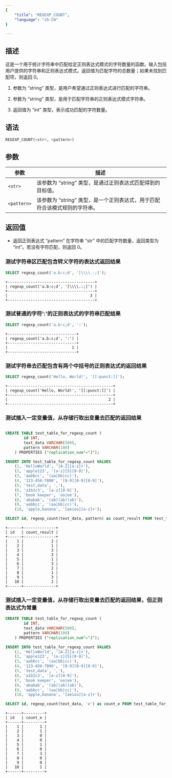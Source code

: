```yaml
---
{
    "title": "REGEXP_COUNT",
    "language": "zh-CN"
}

---
```


<!-- 
Licensed to the Apache Software Foundation (ASF) under one
or more contributor license agreements.  See the NOTICE file
distributed with this work for additional information
regarding copyright ownership.  The ASF licenses this file
to you under the Apache License, Version 2.0 (the
"License"); you may not use this file except in compliance
with the License.  You may obtain a copy of the License at
  http://www.apache.org/licenses/LICENSE-2.0
Unless required by applicable law or agreed to in writing,
software distributed under the License is distributed on an
"AS IS" BASIS, WITHOUT WARRANTIES OR CONDITIONS OF ANY
KIND, either express or implied.  See the License for the
specific language governing permissions and limitations
under the License.
-->
## 描述
这是一个用于统计字符串中匹配给定正则表达式模式的字符数量的函数。输入包括用户提供的字符串和正则表达式模式。返回值为匹配字符的总数量；如果未找到匹配项，则返回 0。

1. <str> 参数为 “string” 类型，是用户希望通过正则表达式进行匹配的字符串。

2. <pattern> 参数为 “string” 类型，是用于匹配字符串的正则表达式模式字符串。

3. 返回值为 “int” 类型，表示成功匹配的字符数量。



## 语法

```sql
REGEXP_COUNT(<str>, <pattern>)
```

## 参数

| 参数 | 描述 |
| --   | --  |
| `<str>` | 该参数为 “string” 类型，是通过正则表达式匹配得到的目标值。
| `<pattern>` |该参数为 “string” 类型，是一个正则表达式，用于匹配符合该模式规则的字符串。

## 返回值

- 返回正则表达式 “pattern” 在字符串 “str” 中的匹配字符数量，返回类型为 “int”。若没有字符匹配，则返回 0。

### 测试字符串区匹配包含转义字符的表达式返回结果

```sql
SELECT regexp_count('a.b:c;d', '[\\\\.:;]');
```

```text
+--------------------------------------+
| regexp_count('a.b:c;d', '[\\\\.:;]') |
+--------------------------------------+
|                                    3 |
+--------------------------------------+
```

### 测试普通的字符':'的正则表达式的字符串匹配结果
```sql
SELECT regexp_count('a.b:c;d', ':');
```

```text
+------------------------------+
| regexp_count('a.b:c;d', ':') |
+------------------------------+
|                            1 |
+------------------------------+
```
### 测试字符串去匹配包含有两个中括号的正则表达式的返回结果

```sql
SELECT regexp_count('Hello, World!', '[[:punct:]]');
```

```text
+----------------------------------------------+
| regexp_count('Hello, World!', '[[:punct:]]') |
+----------------------------------------------+
|                                            2 |
+----------------------------------------------+
```

### 测试插入一定变量值，从存储行取出变量去匹配的返回结果

```sql

CREATE TABLE test_table_for_regexp_count (
        id INT,
        text_data VARCHAR(500),
        pattern VARCHAR(100)
    ) PROPERTIES ("replication_num"="1");

INSERT INTO test_table_for_regexp_count VALUES
    (1, 'HelloWorld', '[A-Z][a-z]+'),    
    (2, 'apple123', '[a-z]{5}[0-9]'),    
    (3, 'aabbcc', '(aa|bb|cc)'),         
    (4, '123-456-7890', '[0-9][0-9][0-9]'), 
    (5, 'test,data', ','),              
    (6, 'a1b2c3', '[a-z][0-9]'),         
    (7, 'book keeper', 'oo|ee'),        
    (8, 'ababab', '(ab)(ab)(ab)'),       
    (9, 'aabbcc', '(aa|bb|cc)'),         
    (10, 'apple,banana', '[aeiou][a-z]+');

SELECT id, regexp_count(text_data, pattern) as count_result FROM test_table_for_regexp_count ORDER BY id;

```

```text
+------+--------------+
| id   | count_result |
+------+--------------+
|    1 |            2 |
|    2 |            1 |
|    3 |            3 |
|    4 |            3 |
|    5 |            1 |
|    6 |            3 |
|    7 |            2 |
|    8 |            1 |
|    9 |            3 |
|   10 |            2 |
+------+--------------+

```
### 测试插入一定变量值，从存储行取出变量去匹配的返回结果，但正则表达式为常量

```sql
CREATE TABLE test_table_for_regexp_count (
        id INT,
        text_data VARCHAR(500),
        pattern VARCHAR(100)
    ) PROPERTIES ("replication_num"="1");

INSERT INTO test_table_for_regexp_count VALUES
    (1, 'HelloWorld', '[A-Z][a-z]+'),    
    (2, 'apple123', '[a-z]{5}[0-9]'),    
    (3, 'aabbcc', '(aa|bb|cc)'),         
    (4, '123-456-7890', '[0-9][0-9][0-9]'), 
    (5, 'test,data', ','),              
    (6, 'a1b2c3', '[a-z][0-9]'),         
    (7, 'book keeper', 'oo|ee'),        
    (8, 'ababab', '(ab)(ab)(ab)'),       
    (9, 'aabbcc', '(aa|bb|cc)'),         
    (10, 'apple,banana', '[aeiou][a-z]+');

SELECT id, regexp_count(text_data, 'e') as count_e FROM test_table_for_regexp_count WHERE text_data IS NOT NULL ORDER BY id;
```

```text
+------+---------+
| id   | count_e |
+------+---------+
|    1 |       1 |
|    2 |       1 |
|    3 |       0 |
|    4 |       0 |
|    5 |       1 |
|    6 |       0 |
|    7 |       3 |
|    8 |       0 |
|    9 |       0 |
|   10 |       1 |
+------+---------+
```